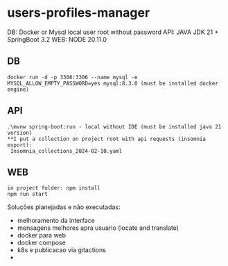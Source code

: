 # users-profiles-manager
DB: Docker or Mysql local user root without password
API: JAVA JDK 21 + SpringBoot 3.2
WEB: NODE 20.11.0

## DB
    docker run -d -p 3306:3306 --name mysql -e MYSQL_ALLOW_EMPTY_PASSWORD=yes mysql:8.3.0 (must be installed docker engine)

## API
    .\mvnw spring-boot:run - local without IDE (must be installed java 21 version)
    **I put a collection on project root with api requests (insomnia export):
     Insomnia_collections_2024-02-10.yaml

## WEB
    in project folder: npm install
    npm run start


Soluções planejadas e não executadas:
 * melhoramento da interface
 * mensagens melhores apra usuario (locate and translate)
 * docker para web
 * docker compose
 * k8s e publicacao via gitactions
 *
